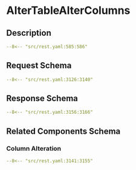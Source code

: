 # AlterTableAlterColumns

## Description

```yaml
--8<-- "src/rest.yaml:585:586"
```

## Request Schema

```yaml
--8<-- "src/rest.yaml:3126:3140"
```
## Response Schema

```yaml
--8<-- "src/rest.yaml:3156:3166"
```

## Related Components Schema
### Column Alteration

```yaml
--8<-- "src/rest.yaml:3141:3155"
```
